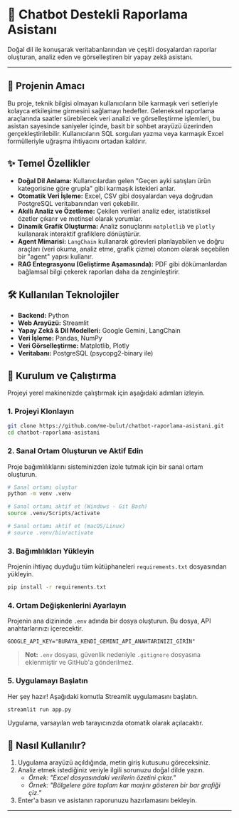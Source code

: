 # 🤖 Chatbot Destekli Raporlama Asistanı

Doğal dil ile konuşarak veritabanlarından ve çeşitli dosyalardan raporlar oluşturan, analiz eden ve görselleştiren bir yapay zekâ asistanı.


---

## 📝 Projenin Amacı

Bu proje, teknik bilgisi olmayan kullanıcıların bile karmaşık veri setleriyle kolayca etkileşime girmesini sağlamayı hedefler. Geleneksel raporlama araçlarında saatler sürebilecek veri analizi ve görselleştirme işlemleri, bu asistan sayesinde saniyeler içinde, basit bir sohbet arayüzü üzerinden gerçekleştirilebilir. Kullanıcıların SQL sorguları yazma veya karmaşık Excel formülleriyle uğraşma ihtiyacını ortadan kaldırır.

## ✨ Temel Özellikler

-   **Doğal Dil Anlama:** Kullanıcılardan gelen "Geçen ayki satışları ürün kategorisine göre grupla" gibi karmaşık istekleri anlar.
-   **Otomatik Veri İşleme:** Excel, CSV gibi dosyalardan veya doğrudan PostgreSQL veritabanından veri çekebilir.
-   **Akıllı Analiz ve Özetleme:** Çekilen verileri analiz eder, istatistiksel özetler çıkarır ve metinsel olarak yorumlar.
-   **Dinamik Grafik Oluşturma:** Analiz sonuçlarını `matplotlib` ve `plotly` kullanarak interaktif grafiklere dönüştürür.
-   **Agent Mimarisi:** `LangChain` kullanarak görevleri planlayabilen ve doğru araçları (veri okuma, analiz etme, grafik çizme) otonom olarak seçebilen bir "agent" yapısı kullanır.
-   **RAG Entegrasyonu (Geliştirme Aşamasında):** PDF gibi dökümanlardan bağlamsal bilgi çekerek raporları daha da zenginleştirir.

## 🛠️ Kullanılan Teknolojiler

-   **Backend:** Python
-   **Web Arayüzü:** Streamlit
-   **Yapay Zekâ & Dil Modelleri:** Google Gemini, LangChain
-   **Veri İşleme:** Pandas, NumPy
-   **Veri Görselleştirme:** Matplotlib, Plotly
-   **Veritabanı:** PostgreSQL (psycopg2-binary ile)

## 🚀 Kurulum ve Çalıştırma

Projeyi yerel makinenizde çalıştırmak için aşağıdaki adımları izleyin.

### 1. Projeyi Klonlayın

```bash
git clone https://github.com/me-bulut/chatbot-raporlama-asistani.git
cd chatbot-raporlama-asistani
```

### 2. Sanal Ortam Oluşturun ve Aktif Edin

Proje bağımlılıklarını sisteminizden izole tutmak için bir sanal ortam oluşturun.

```bash
# Sanal ortamı oluştur
python -m venv .venv

# Sanal ortamı aktif et (Windows - Git Bash)
source .venv/Scripts/activate

# Sanal ortamı aktif et (macOS/Linux)
# source .venv/bin/activate
```

### 3. Bağımlılıkları Yükleyin

Projenin ihtiyaç duyduğu tüm kütüphaneleri `requirements.txt` dosyasından yükleyin.

```bash
pip install -r requirements.txt
```

### 4. Ortam Değişkenlerini Ayarlayın

Projenin ana dizininde `.env` adında bir dosya oluşturun. Bu dosya, API anahtarlarınızı içerecektir.

```
GOOGLE_API_KEY="BURAYA_KENDİ_GEMINI_API_ANAHTARINIZI_GİRİN"
```
> **Not:** `.env` dosyası, güvenlik nedeniyle `.gitignore` dosyasına eklenmiştir ve GitHub'a gönderilmez.

### 5. Uygulamayı Başlatın

Her şey hazır! Aşağıdaki komutla Streamlit uygulamasını başlatın.

```bash
streamlit run app.py
```
Uygulama, varsayılan web tarayıcınızda otomatik olarak açılacaktır.

## 📖 Nasıl Kullanılır?

1.  Uygulama arayüzü açıldığında, metin giriş kutusunu göreceksiniz.
2.  Analiz etmek istediğiniz veriyle ilgili sorunuzu doğal dilde yazın.
    -   *Örnek: "Excel dosyasındaki verilerin özetini çıkar."*
    -   *Örnek: "Bölgelere göre toplam kar marjını gösteren bir bar grafiği çiz."*
3.  Enter'a basın ve asistanın raporunuzu hazırlamasını bekleyin.

---

